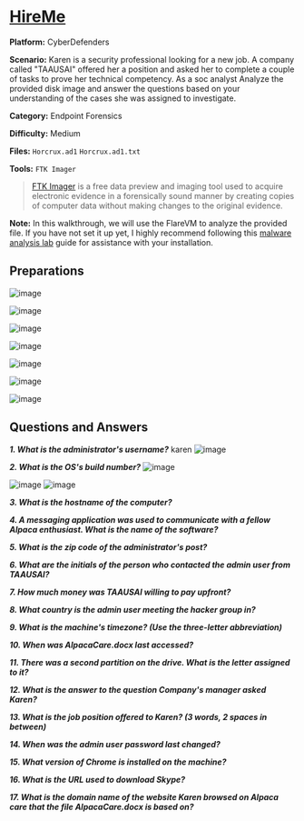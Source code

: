 # <a href="https://cyberdefenders.org/blueteam-ctf-challenges/hireme/">HireMe</a>

**Platform:** CyberDefenders

**Scenario:** Karen is a security professional looking for a new job. A company called "TAAUSAI"  offered her a position and asked her to complete a couple of tasks to prove her technical competency. As a soc analyst Analyze the provided disk image and answer the questions based on your understanding of the cases she was assigned to investigate.

**Category:** Endpoint Forensics

**Difficulty:** Medium

**Files:** `Horcrux.ad1` `Horcrux.ad1.txt`

**Tools:** `FTK Imager`

> [FTK Imager](https://www.exterro.com/digital-forensics-software/ftk-imager) is a free data preview and imaging tool used to acquire electronic evidence in a forensically sound manner by creating copies of computer data without making changes to the original evidence.

**Note:** In this walkthrough, we will use the FlareVM to analyze the provided file. If you have not set it up yet, I highly recommend following this [malware analysis lab](https://github.com/mmhgwyjs/malware-analysis-lab/blob/main/README.md) guide for assistance with your installation.

## **Preparations**

![image](https://github.com/user-attachments/assets/4bf64fe1-a4fe-4aff-87b5-203e723327ca)

![image](https://github.com/user-attachments/assets/dc44ae38-7f37-4c85-81b0-19260a6a5c24)

![image](https://github.com/user-attachments/assets/1d9cb1e8-df64-43e2-a09d-26be927d9997)

![image](https://github.com/user-attachments/assets/5e4d3005-8020-4519-8972-5d4df9cd9674)

![image](https://github.com/user-attachments/assets/6dd9a4a0-8e3b-4bd4-95e9-9b24dd6934a9)

![image](https://github.com/user-attachments/assets/32adc44c-f019-4102-bac8-3b98aae2bcf2)

![image](https://github.com/user-attachments/assets/e225f870-b472-45e4-b725-d8a3efe1684a)

## **Questions and Answers**

***1. What is the administrator's username?***
karen
![image](https://github.com/user-attachments/assets/ba8dbc4e-e781-479a-9f27-986b8764d380)

***2. What is the OS's build number?***
![image](https://github.com/user-attachments/assets/803a8525-0be2-4d29-bbdf-4c0b182f5516)

![image](https://github.com/user-attachments/assets/6ee71c2f-7837-478c-bafa-dbe96651e28f)
![image](https://github.com/user-attachments/assets/8f4a3f56-3b27-4855-b71f-db2aeb7c4cfd)


***3. What is the hostname of the computer?***

***4. A messaging application was used to communicate with a fellow Alpaca enthusiast. What is the name of the software?***

***5. What is the zip code of the administrator's post?***

***6. What are the initials of the person who contacted the admin user from TAAUSAI?***

***7. How much money was TAAUSAI willing to pay upfront?***

***8. What country is the admin user meeting the hacker group in?***

***9. What is the machine's timezone? (Use the three-letter abbreviation)***

***10. When was AlpacaCare.docx last accessed?***

***11. There was a second partition on the drive. What is the letter assigned to it?***

***12. What is the answer to the question Company's manager asked Karen?***

***13. What is the job position offered to Karen? (3 words, 2 spaces in between)***

***14. When was the admin user password last changed?***

***15. What version of Chrome is installed on the machine?***

***16. What is the URL used to download Skype?***

***17. What is the domain name of the website Karen browsed on Alpaca care that the file AlpacaCare.docx is based on?***

